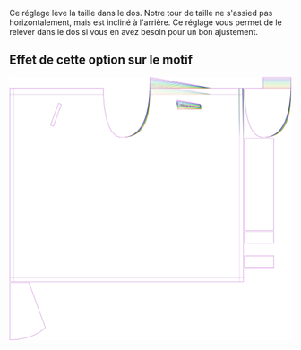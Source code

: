 Ce réglage lève la taille dans le dos. Notre tour de taille ne s'assied pas horizontalement, mais est incliné à l'arrière. Ce réglage vous permet de le relever dans le dos si vous en avez besoin pour un bon ajustement.



## Effet de cette option sur le motif
![Cette image montre l'effet de cette option en superposant plusieurs variantes qui ont une valeur différente pour cette option](waralee_backraise_sample.svg "Effet de cette option sur le motif")